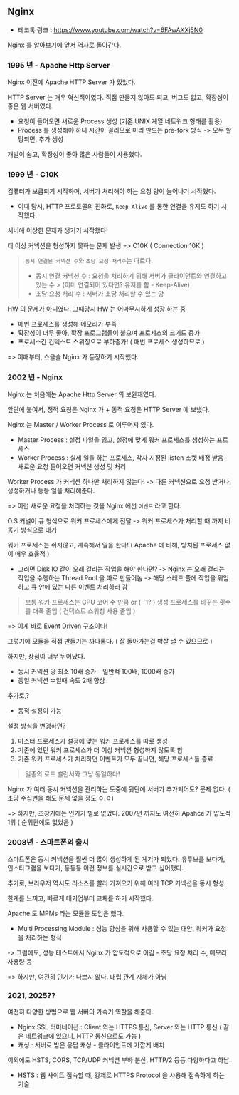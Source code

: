 ## Nginx

- 테코톡 링크 : https://www.youtube.com/watch?v=6FAwAXXj5N0

Nginx 를 알아보기에 앞서 역사로 돌아간다.

### 1995 년 - Apache Http Server

Nginx 이전에 Apache HTTP Server 가 있었다.

HTTP Server 는 매우 혁신적이였다.
직접 만들지 않아도 되고, 버그도 없고, 확장성이 좋은 웹 서버였다.

- 요청이 들어오면 새로운 Process 생성 (기존 UNIX 계열 네트워크 형태를 활용)
- Process 를 생성해야 하니 시간이 걸리므로 미리 만드는 pre-fork 방식
  -> 모두 할당되면, 추가 생성

개발이 쉽고, 확장성이 좋아 많은 사람들이 사용했다.

### 1999 년 - C10K

컴퓨터가 보급되기 시작하며, 서버가 처리해야 하는 요청 양이 늘어나기 시작했다.
- 이때 당시, HTTP 프로토콜의 진화로, `Keep-Alive` 를 통한 연결을 유지도 하기 시작했다.

서버에 이상한 문제가 생기기 시작했다!

더 이상 커넥션을 형성하지 못하는 문제 발생
=> C10K ( Connection 10K )

> `동시 연결된 커넥션 수`와 `초당 요청 처리수`는 다르다.
> - 동시 연결 커넥션 수 : 요청을 처리하기 위해 서버가 클라이언트와 연결하고 있는 수
    > (이미 연결되어 있다면? 유지를 함 - Keep-Alive)
> - 초당 요청 처리 수 : 서버가 초당 처리할 수 있는 양

HW 의 문제가 아니였다. 그때당시 HW 는 어마무시하게 성장 하는 중

- 매번 프로세스를 생성해 메모리가 부족
- 확장성이 너무 좋아, 확장 프로그램들이 붙으며 프로세스의 크기도 증가
- 프로세스간 컨텍스트 스위칭으로 부하증가! ( 매번 프로세스 생성하므로 )

=> 이때부터, 스을슬 Nginx 가 등장하기 시작했다.

### 2002 년 - Nginx

Nginx 는 처음에는 Apache Http Server 의 보완재였다.

앞단에 붙여서, 정적 요청은 Nginx 가 + 동적 요청은 HTTP Server 에 보냈다.

Nginx 는 Master / Worker Process 로 이루어져 있다.

- Master Process : 설정 파일을 읽고, 설정에 맞게 워커 프로세스를 생성하는 프로세스
- Worker Process : 실제 일을 하는 프로세스, 각자 지정된 listen 소켓 배정 받음 - 새로운 요청 들어오면 커넥션 생성 및 처리

Worker Process 가 커넥션 하나만 처리하지 않는다!
-> 다른 커넥션으로 요청 받거나, 생성하거나 등등 일을 처리해준다.

=> 이런 새로운 요청을 처리하는 것을 Nginx 에선 `이벤트` 라고 한다.

O.S 커널이 큐 형식으로 워커 프로세스에게 전달
-> 워커 프로세스가 처리할 때 까지 비동기 방식으로 대기

워커 프로세스는 쉬지않고, 계속해서 일을 한다!
( Apache 에 비해, 방치된 프로세스 없이 매우 효율적 )

- 그러면 Disk IO 같이 오래 걸리는 작업을 해야 한다면?
  -> Nginx 는 오래 걸리는 작업을 수행하는 Thread Pool 을 따로 만들어놈
  -> 해당 스레드 풀에 작업을 위임하고 큐 안에 있는 다른 이벤트 처리하러 감

> 보통 워커 프로세스는 CPU 코어 수 만큼 or ( -1? ) 생성
> 프로세스를 바꾸는 횟수를 대폭 줄임 ( 컨텍스트 스위칭 사용 줄임 )

=> 이게 바로 Event Driven 구조이다!

그렇기에 모듈을 직접 만들기는 까다롭다. ( 잘 돌아가는걸 박살 낼 수 있으므로 )

하지만, 장점이 너무 뛰어났다.

- 동시 커넥션 양 최소 10배 증가 - 일반적 100배, 1000배 증가
- 동일 커넥션 수일때 속도 2배 향상

추가로,?

- 동적 설정이 가능

설정 방식을 변경하면?

1. 마스터 프로세스가 설정에 맞는 워커 프로세스를 따로 생성
2. 기존에 있던 워커 프로세스가 더 이상 커넥션 형성하지 않도록 함
3. 기존 워커 프로세스가 처리하던 이벤트가 모두 끝나면, 해당 프로세스들 종료

> 일종의 로드 밸런서와 그냥 동일하다!

Nginx 가 여러 동시 커넥션을 관리하는 도중에 뒷단에 서버가 추가되어도? 문제 없다.
( 초당 수십번을 해도 문제 없을 정도 ㅇ.ㅇ)

=> 하지만, 초창기에는 인기가 별로 없었다. 2007년 까지도 여전히 Apahce 가 압도적 1위 ( 순위권에도 없었음 )

### 2008년 - 스마트폰의 출시

스마트폰은 동시 커넥션을 훨씬 더 많이 생성하게 된 계기가 되었다.
유투브를 보다가, 인스타그램을 보다가, 등등등 이런 정보를 실시간으로 받고 싶어했다.

추가로, 브라우저 역시도 리소스를 빨리 가져오기 위해 여러 TCP 커넥션을 동시 형성

한계를 느끼고, 빠르게 대기업부터 교체를 하기 시작했다.

Apache 도 MPMs 라는 모듈을 도입은 했다.

- Multi Processing Module : 성능 향상을 위해 사용할 수 있는 대안, 워커가 요청을 처리하는 형식

-> 그럼에도, 성능 테스트에서 Nginx 가 압도적으로 이김 - 초당 요청 처리 수, 메모리 사용량 등

=> 하지만, 여전히 인기가 나쁘지 않다. 대립 관계 자체가 아님

### 2021, 2025??

여전히 다양한 방법으로 웹 서버의 가속기 역할을 해준다.

- Nginx SSL 터미네이션 : Client 와는 HTTPS 통신, Server 와는 HTTP 통신 ( 같은 네트워크에 있으니, HTTP 통신으로도 가능 )
- 캐싱 : 서버로 받은 응답 캐싱 - 클라이언트에 가깝게 배치


이외에도 HSTS, CORS, TCP/UDP 커넥션 부하 분산, HTTP/2 등등 다양하다고 하낟.

- HSTS : 웹 사이트 접속할 때, 강제로 HTTPS Protocol 을 사용해 접속하게 하는 기술
